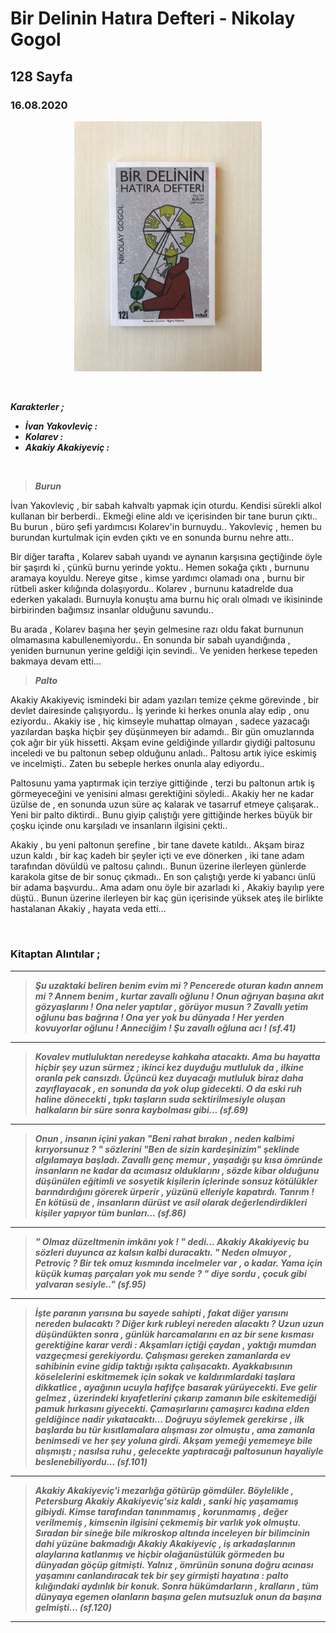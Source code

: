 # Bir Delinin Hatıra Defteri - Nikolay Gogol
## 128 Sayfa
### 16.08.2020

<p align="center">
  <img alt="Bir-Delinin-Hatıra-Defteri" src="../images/24_bir_delinin_hatira_defteri.jpg" width="300">
</p>

<br>

***Karakterler ;*** 
- ***İvan Yakovleviç :***
- ***Kolarev :***
- ***Akakiy Akakiyeviç :***



<br>

> ***Burun***

İvan Yakovleviç , bir sabah kahvaltı yapmak için oturdu. Kendisi sürekli alkol kullanan bir berberdi.. Ekmeği eline aldı ve içerisinden bir tane burun çıktı.. Bu burun , büro şefi yardımcısı Kolarev'in burnuydu.. Yakovleviç , hemen bu burundan kurtulmak için evden çıktı ve en sonunda burnu nehre attı.. 

Bir diğer tarafta , Kolarev sabah uyandı ve aynanın karşısına geçtiğinde öyle bir şaşırdı ki , çünkü burnu yerinde yoktu.. Hemen sokağa çıktı , burnunu aramaya koyuldu. Nereye gitse , kimse yardımcı olamadı ona , burnu bir rütbeli asker kılığında dolaşıyordu.. Kolarev , burnunu katadrelde dua ederken yakaladı. Burnuyla konuştu ama burnu hiç oralı olmadı ve ikisininde birbirinden bağımsız insanlar olduğunu savundu.. 

Bu arada , Kolarev başına her şeyin gelmesine razı oldu fakat burnunun olmamasına kabullenemiyordu.. En sonunda  bir sabah uyandığında , yeniden burnunun yerine geldiği için sevindi.. Ve yeniden herkese tepeden bakmaya devam etti... 

> ***Palto***

Akakiy Akakiyeviç ismindeki bir adam yazıları temize çekme görevinde , bir devlet dairesinde çalışıyordu.. İş yerinde ki herkes onunla alay edip , onu eziyordu.. Akakiy ise , hiç kimseyle muhattap olmayan , sadece yazacağı yazılardan başka hiçbir şey düşünmeyen bir adamdı.. Bir gün omuzlarında çok ağır bir yük hissetti. Akşam evine geldiğinde yıllardır giydiği paltosunu inceledi ve bu paltonun sebep olduğunu anladı.. Paltosu artık iyice eskimiş ve incelmişti.. Zaten bu sebeple herkes onunla alay ediyordu..

Paltosunu yama yaptırmak için terziye gittiğinde , terzi bu paltonun artık iş görmeyeceğini ve yenisini alması gerektiğini söyledi.. Akakiy her ne kadar üzülse de , en sonunda uzun süre aç kalarak ve tasarruf etmeye çalışarak.. Yeni bir palto diktirdi.. Bunu giyip çalıştığı yere gittiğinde herkes büyük bir çoşku içinde onu karşıladı ve insanların ilgisini çekti.. 

Akakiy , bu yeni paltonun şerefine , bir tane davete katıldı.. Akşam biraz uzun kaldı , bir kaç kadeh bir şeyler içti ve eve dönerken , iki tane adam tarafından dövüldü ve paltosu çalındı.. Bunun üzerine ilerleyen günlerde karakola gitse de bir sonuç çıkmadı.. En son çalıştığı yerde ki yabancı ünlü bir adama başvurdu.. Ama adam onu öyle bir azarladı ki , Akakiy bayılıp yere düştü.. Bunun üzerine ilerleyen bir kaç gün içerisinde yüksek ateş ile birlikte hastalanan Akakiy , hayata veda etti...


<br>

### Kitaptan Alıntılar ;

___

> ***Şu uzaktaki beliren benim evim mi ? Pencerede oturan kadın annem mi ? Annem benim , kurtar zavallı oğlunu ! Onun ağrıyan başına akıt gözyaşlarını ! Ona neler yaptılar , görüyor musun ?  Zavallı yetim oğlunu bas bağrına ! Ona yer yok bu dünyada !  Her yerden kovuyorlar oğlunu ! Anneciğim ! Şu zavallı oğluna acı ! (sf.41)***

___

> ***Kovalev mutluluktan neredeyse kahkaha atacaktı. Ama bu hayatta hiçbir şey uzun sürmez ; ikinci kez duyduğu mutluluk da , ilkine oranla pek cansızdı. Üçüncü kez duyacağı mutluluk biraz daha zayıflayacak , en sonunda da yok olup gidecekti. O da eski ruh haline dönecekti , tıpkı taşların suda sektirilmesiyle oluşan halkaların bir süre sonra kaybolması gibi... (sf.69)***

___

> ***Onun , insanın içini yakan "Beni rahat bırakın , neden kalbimi kırıyorsunuz ? " sözlerini "Ben de sizin kardeşinizim" şeklinde algılamaya başladı. Zavallı genç memur , yaşadığı şu kısa ömründe insanların ne kadar da acımasız olduklarını , sözde kibar olduğunu düşünülen eğitimli ve sosyetik kişilerin içlerinde sonsuz  kötülükler barındırdığını görerek ürperir , yüzünü elleriyle kapatırdı. Tanrım ! En kötüsü de , insanların dürüst ve asil olarak değerlendirdikleri kişiler yapıyor tüm bunları... (sf.86)***

___

> ***" Olmaz düzeltmenin imkânı yok ! " dedi... Akakiy Akakiyeviç bu sözleri duyunca az kalsın kalbi duracaktı. " Neden olmuyor , Petroviç ? Bir tek omuz kısmında incelmeler var , o kadar. Yama için küçük kumaş parçaları yok mu sende ? " diye sordu , çocuk gibi yalvaran sesiyle.." (sf.95)***

___

> ***İşte paranın yarısına bu sayede sahipti , fakat diğer yarısını nereden bulacaktı ? Diğer kırk rubleyi nereden alacaktı ? Uzun uzun düşündükten sonra , günlük harcamalarını en az bir sene kısması gerektiğine karar verdi : Akşamları içtiği çaydan , yaktığı mumdan vazgeçmesi gerekiyordu. Çalışması gereken zamanlarda ev sahibinin evine gidip taktığı ışıkta çalışacaktı. Ayakkabısının köselelerini eskitmemek için sokak ve kaldırımlardaki taşlara dikkatlice , ayağının ucuyla hafifçe basarak yürüyecekti. Eve gelir gelmez , üzerindeki kıyafetlerini çıkarıp zamanın bile eskitemediği pamuk hırkasını giyecekti. Çamaşırlarını çamaşırcı kadına elden geldiğince nadir yıkatacaktı... Doğruyu söylemek gerekirse , ilk başlarda bu tür kısıtlamalara alışması zor olmuştu , ama zamanla benimsedi ve her şey yoluna girdi. Akşam yemeği yememeye bile alışmıştı ; nasılsa ruhu , gelecekte yaptıracağı paltosunun  hayaliyle beslenebiliyordu... (sf.101)***

___

> ***Akakiy Akakiyeviç'i mezarlığa götürüp gömdüler. Böylelikle , Petersburg Akakiy Akakiyeviç'siz kaldı , sanki hiç yaşamamış gibiydi. Kimse tarafından tanınmamış , korunmamış , değer verilmemiş , kimsenin ilgisini çekmemiş bir varlık yok olmuştu. Sıradan bir sineğe bile mikroskop altında inceleyen bir bilimcinin dahi  yüzüne bakmadığı Akakiy Akakiyeviç , iş arkadaşlarının alaylarına katlanmış ve hiçbir olağanüstülük görmeden bu dünyadan göçüp gitmişti. Yalnız , ömrünün sonuna doğru acınası yaşamını canlandıracak tek bir şey girmişti hayatına : palto kılığındaki aydınlık bir konuk. Sonra hükümdarların , kralların , tüm dünyaya egemen olanların başına gelen mutsuzluk onun da başına gelmişti... (sf.120)***

____